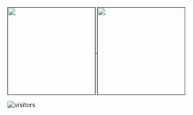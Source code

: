 <a href="">
  <img height=200 align="center" src="https://github-readme-stats.vercel.app/api/top-langs/?username=s3raph-x00&theme=dark&layout=compact" />
</a>
<a href="">
  <img height=200 align="center" src="https://github-readme-stats.vercel.app/api?username=s3raph-x00&theme=dark&rank_icon=percentile&card_width=320" />
</a>

![visitors](https://visitor-badge.glitch.me/badge?page_id=s3raph-x00.s3raph-x00&left_color=green&right_color=red)

<!--
**s3raph-x00/s3raph-x00** is a ✨ _special_ ✨ repository because its `README.md` (this file) appears on your GitHub profile.

Here are some ideas to get you started:

- 🔭 I’m currently working on ...
- 🌱 I’m currently learning ...
- 👯 I’m looking to collaborate on ...
- 🤔 I’m looking for help with ...
- 💬 Ask me about ...
- 📫 How to reach me: ...
- 😄 Pronouns: ...
- ⚡ Fun fact: ...
-->
